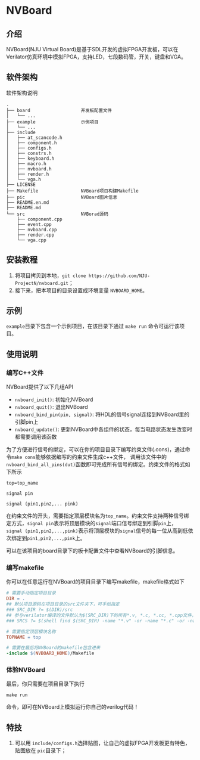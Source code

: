# NVBoard

## 介绍

NVBoard(NJU Virtual Board)是基于SDL开发的虚拟FPGA开发板，可以在Verilator仿真环境中模拟FPGA，支持LED，七段数码管，开关，键盘和VGA。

## 软件架构

软件架构说明

```
.
├── board                   开发板配置文件
│   └── ...
├── example                 示例项目
│   └── ...
├── include
│   ├── at_scancode.h
│   ├── component.h
│   ├── configs.h
│   ├── constrs.h
│   ├── keyboard.h
│   ├── macro.h
│   ├── nvboard.h
│   ├── render.h
│   └── vga.h
├── LICENSE
├── Makefile                NVBoard项目构建Makefile
├── pic                     NVBoard图片信息
├── README.en.md
├── README.md
└── src                     NVBorad源码
    ├── component.cpp
    ├── event.cpp
    ├── nvboard.cpp
    ├── render.cpp
    └── vga.cpp
```

## 安装教程

1. 将项目拷贝到本地，`git clone https://github.com/NJU-ProjectN/nvboard.git`；
2. 接下来，把本项目的目录设置成环境变量 `NVBOARD_HOME`。

## 示例

`example`目录下包含一个示例项目，在该目录下通过 `make run` 命令可运行该项目。

## 使用说明

### 编写C++文件

NVBoard提供了以下几组API

- `nvboard_init()`: 初始化NVBoard
- `nvboard_quit()`: 退出NVBoard
- `nvboard_bind_pin(pin, signal)`: 将HDL的信号signal连接到NVBoard里的引脚pin上
- `nvboard_update()`: 更新NVBoard中各组件的状态，每当电路状态发生改变时都需要调用该函数

为了方便进行信号的绑定，可以在你的项目目录下编写约束文件(.cons)，通过命令`make cons`能够依据编写的约束文件生成c++文件，
调用该文件中的`nvboard_bind_all_pins(dut)`函数即可完成所有信号的绑定。约束文件的格式如下所示

```
top=top_name

signal pin

signal (pin1,pin2,... pink)
```

在约束文件的开头，需要指定顶层模块名为`top_name`。约束文件支持两种信号绑定方式，`signal pin`表示将顶层模块的`signal`端口信号绑定到引脚`pin`上，
`signal (pin1,pin2,...,pink)`表示将顶层模块的`signal`信号的每一位从高到低依次绑定到`pin1,pin2,...,pink`上。

可以在该项目的board目录下的板卡配置文件中查看NVBoard的引脚信息。

### 编写makefile

你可以在任意运行在NVBoard的项目目录下编写makefile，makefile格式如下

```makefile
# 需要手动指定项目目录
DIR = .
## 默认项目源码在项目目录的src文件夹下，可手动指定
### SRC_DIR ?= $(DIR)/src
## 参与verilator编译的文件默认为$(SRC_DIR)下的所有*.v, *.c, *.cc, *.cpp文件，可手动指定
### SRCS ?= $(shell find $(SRC_DIR) -name "*.v" -or -name "*.c" -or -name "*.cc" -or -name "*.cpp")

# 需要指定顶层模块名称
TOPNAME = top

# 需要在最后将NVBoard的makefile包含进来
-include $(NVBOARD_HOME)/Makefile
```

### 体验NVBoard

最后，你只需要在项目目录下执行

```shell
make run
```

命令，即可在NVBoard上模拟运行你自己的verilog代码！

## 特技

1. 可以用 `include/configs.h`选择贴图，让自己的虚拟FPGA开发板更有特色，贴图放在 `pic`目录下；
